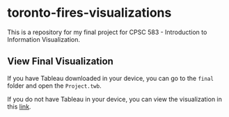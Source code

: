 # toronto-fires-visualizations

This is a repository for my final project for CPSC 583 - Introduction to Information Visualization.

## View Final Visualization

If you have Tableau downloaded in your device, you can go to the `final` folder and open the `Project.twb`. 

If you do not have Tableau in your device, you can view the visualization in this [link](https://public.tableau.com/views/Project_16183800368420/Visualization?:language=en&:display_count=y&:origin=viz_share_link).
